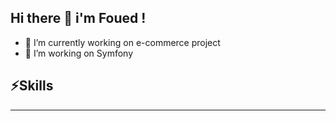 
Hi there 👋 i'm Foued !
---
- 🔭 I’m currently working on e-commerce project
- 🌱 I’m working on Symfony
  
## ⚡Skills
---





